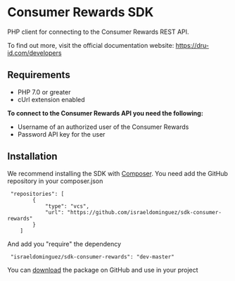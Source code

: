 Consumer Rewards SDK
====================

PHP client for connecting to the Consumer Rewards REST API.

To find out more, visit the official documentation website:
https://dru-id.com/developers

Requirements
------------

- PHP 7.0 or greater
- cUrl extension enabled

**To connect to the Consumer Rewards API you need the following:**

- Username of an authorized user of the Consumer Rewards
- Password API key for the user


## Installation

We recommend installing the SDK with [Composer](https://getcomposer.org/doc/00-intro.md). You need add the GitHub repository in your composer.json

```
 "repositories": [
        {
            "type": "vcs",
            "url": "https://github.com/israeldominguez/sdk-consumer-rewards"
        }
    ]
```

And add you "require" the dependency

```
 "israeldominguez/sdk-consumer-rewards": "dev-master"
``` 

You can [download](https://github.com/IsraelDominguez/sdk-consumer-rewards/archive/master.zip) the package on GitHub and use in your project

